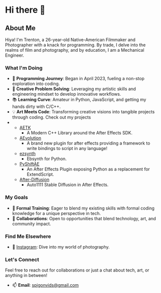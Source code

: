 # Hi there 👋

<!-- 
**Trentonom0r3/Trentonom0r3** is a ✨ _special_ ✨ repository because its `README.md` (this file) appears on your GitHub profile.
-->

## About Me

Hiya! I'm Trenton, a 26-year-old Native-American Filmmaker and Photographer with a knack for programming. By trade, I delve into the realms of film and photography, and by education, I am a Mechanical Engineer.

### What I'm Doing

- 🌟 **Programming Journey**: Began in April 2023, fueling a non-stop exploration into coding.
- 🎨 **Creative Problem Solving**: Leveraging my artistic skills and engineering mindset to develop innovative workflows.
- 📚 **Learning Curve**: Amateur in Python, JavaScript, and getting my hands dirty with C/C++.
- 💡 **Art Meets Code**: Transforming creative visions into tangible projects through coding. Check out my projects
- 
  - [AETK](https://github.com/Trentonom0r3/AETK)
      - A Modern C++ Library around the After Effects SDK.
  - [AEvolution](https://github.com/Trentonom0r3/AEvolution)
      - A brand new plugin for after effects providing a framework to write bindings to script in any language!
  - [ezsynth](https://github.com/Trentonom0r3/Ezsynth)
      - Ebsynth for Python.
  - [PyShiftAE](https://github.com/Trentonom0r3/PyShiftAE)
      - An After Effects Plugin exposing Python as a replacement for ExtendScript.
  - [After-Diffusion](https://github.com/Trentonom0r3/After-Diffusion)
      - Auto1111 Stable Diffusion in After Effects.
        
### My Goals

- 🚀 **Formal Training**: Eager to blend my existing skills with formal coding knowledge for a unique perspective in tech.
- 🤝 **Collaborations**: Open to opportunities that blend technology, art, and community impact.

### Find Me Elsewhere

- 📸 [Instagram](https://www.instagram.com/blind.3ye/): Dive into my world of photography.

### Let's Connect

Feel free to reach out for collaborations or just a chat about tech, art, or anything in between!

- 📫 **Email**: [spigonvids@gmail.com](mailto:spigonvids@gmail.com)

